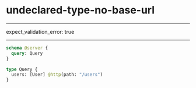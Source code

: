 # undeclared-type-no-base-url

---

expect_validation_error: true

---

```graphql @server
schema @server {
  query: Query
}

type Query {
  users: [User] @http(path: "/users")
}
```
